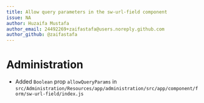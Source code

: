 ```yaml
---
title: Allow query parameters in the sw-url-field component
issue: NA
author: Huzaifa Mustafa
author_email: 24492269+zaifastafa@users.noreply.github.com 
author_github: @zaifastafa
---
```

# Administration
* Added `Boolean` prop `allowQueryParams` in `src/Administration/Resources/app/administration/src/app/component/form/sw-url-field/index.js` 
